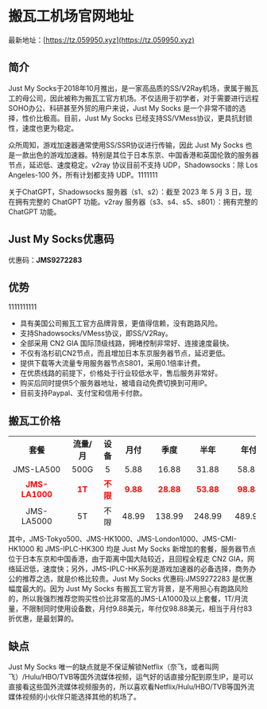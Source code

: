 # 搬瓦工机场官网地址

最新地址：[https://tz.059950.xyz](https://tz.059950.xyz)

## 简介

Just My Socks于2018年10月推出，是一家高品质的SS/V2Ray机场，隶属于搬瓦工的母公司，因此被称为搬瓦工官方机场。不仅适用于初学者，对于需要进行远程SOHO办公、科研甚至外贸的用户来说，Just My Socks 是一个非常不错的选择，性价比极高。目前，Just My Socks 已经支持SS/VMess协议，更具抗封锁性，速度也更为稳定。

众所周知，游戏加速器通常使用SS/SSR协议进行传输，因此 Just My Socks 也是一款出色的游戏加速器。特别是其位于日本东京、中国香港和英国伦敦的服务器节点，延迟低、速度稳定。v2ray 协议目前不支持 UDP，Shadowsocks：除 Los Angeles-100 外，所有计划都支持 UDP。1111111

关于ChatGPT，Shadowsocks 服务器（s1、s2）：截至 2023 年 5 月 3 日，现在拥有完整的 ChatGPT 功能。v2ray 服务器（s3、s4、s5、s801）：拥有完整的 ChatGPT 功能。

## Just My Socks优惠码

优惠码：**JMS9272283**

## 优势
1111111111
<ul>
<li>具有美国公司搬瓦工官方品牌背景，更值得信赖，没有跑路风险。</li>
<li>支持Shadowsocks/VMess协议，即SS/V2Ray。</li>
<li>全部采用 CN2 GIA 国际顶级线路，拥堵控制非常好、连接速度最快。</li>
<li>不仅有洛杉矶CN2节点，而且增加日本东京服务器节点，延迟更低。</li>
<li>提供下载等大流量专用服务器节点S801，采用0.1倍率计费。</li>
<li>在优质线路的前提下，价格处于行业较低水平，售后服务非常好。</li>
<li>购买后同时提供5个服务器地址，被墙自动免费切换到可用IP。</li>
<li>目前支持Paypal、支付宝和信用卡付款。</li>
</ul>

## 搬瓦工价格

<table style="border-collapse: collapse; width: 98.8387%; height: 180px;">
<tbody>
<tr style="height: 23px;">
<td style="text-align: center; width: 25.2535%;"><strong>套餐</strong></td>
<td style="text-align: center; width: 11.1562%;"><strong>流量/月</strong></td>
<td style="text-align: center; width: 6.79513%;"><strong>设备</strong></td>
<td style="text-align: center; width: 10.0406%;"><strong>月付</strong></td>
<td style="text-align: center; width: 10.0406%;"><strong>季度</strong></td>
<td style="text-align: center; width: 11.8661%;"><strong>半年</strong></td>
<td style="text-align: center; width: 11.7647%;"><strong>年付</strong></td>
</tr>
<tr style="height: 23px;">
<td style="text-align: center; width: 25.2535%;">JMS-LA500</td>
<td style="text-align: center; width: 11.1562%;">500G</td>
<td style="text-align: center; width: 6.79513%;">5</td>
<td style="text-align: center; width: 10.0406%;">5.88</td>
<td style="text-align: center; width: 10.0406%;">16.88</td>
<td style="text-align: center; width: 11.8661%;">31.88</td>
<td style="text-align: center; width: 11.7647%;">58.88</td>
</tr>
<tr style="height: 10px;">
<td style="text-align: center; width: 25.2535%;"><strong><span style="color: #ff0000;">JMS-LA1000</span></strong></td>
<td style="text-align: center; width: 11.1562%;"><strong><span style="color: #ff0000;">1T</span></strong></td>
<td style="text-align: center; width: 6.79513%;"><strong><span style="color: #ff0000;">不限</span></strong></td>
<td style="text-align: center; width: 10.0406%;"><strong><span style="color: #ff0000;">9.88</span></strong></td>
<td style="text-align: center; width: 10.0406%;"><strong><span style="color: #ff0000;">28.88</span></strong></td>
<td style="text-align: center; width: 11.8661%;"><strong><span style="color: #ff0000;">53.88</span></strong></td>
<td style="text-align: center; width: 11.7647%;"><strong><span style="color: #ff0000;">98.88</span></strong></td>
</tr>
<tr style="height: 16px;">
<td style="text-align: center; width: 25.2535%;">JMS-LA5000</td>
<td style="text-align: center; width: 11.1562%;">5T</td>
<td style="text-align: center; width: 6.79513%;">不限</td>
<td style="text-align: center; width: 10.0406%;">48.99</td>
<td style="text-align: center; width: 10.0406%;">138.99</td>
<td style="text-align: center; width: 11.8661%;">248.99</td>
<td style="text-align: center; width: 11.7647%;">489.99</td>
</tr>
<tr style="height: 27px;">
<td style="text-align: center; width: 25.2535%;">JMS-London500</td>
<td style="text-align: center; width: 11.1562%;">500G</td>
<td style="text-align: center; width: 6.79513%;">5</td>
<td style="text-align: center; width: 10.0406%;">6.8</td>
<td style="text-align: center; width: 10.0406%;">19.99</td>
<td style="text-align: center; width: 11.8661%;">37.99</td>
<td style="text-align: center; width: 11.7647%;">67.99</td>
</tr>
<tr style="height: 27px;">
<td style="text-align: center; width: 25.2535%;">JMS-London1000</td>
<td style="text-align: center; width: 11.1562%;">1000G</td>
<td style="text-align: center; width: 6.79513%;">不限</td>
<td style="text-align: center; width: 10.0406%;">11.29</td>
<td style="text-align: center; width: 10.0406%;">32.99</td>
<td style="text-align: center; width: 11.8661%;">61.99</td>
<td style="text-align: center; width: 11.7647%;">113.99</td>
</tr>
<tr>
<td style="text-align: center; width: 25.2535%;"><span class="">JMS-CMI-HK500</span></td>
<td style="text-align: center; width: 11.1562%;">500G</td>
<td style="text-align: center; width: 6.79513%;">5</td>
<td style="text-align: center; width: 10.0406%;">8.99</td>
<td style="text-align: center; width: 10.0406%;">18.99</td>
<td style="text-align: center; width: 11.8661%;">35.99</td>
<td style="text-align: center; width: 11.7647%;">68.99</td>
</tr>
<tr>
<td style="text-align: center; width: 25.2535%;"><span class="">JMS-CMI-HK1000</span></td>
<td style="text-align: center; width: 11.1562%;">1000G</td>
<td style="text-align: center; width: 6.79513%;">不限</td>
<td style="text-align: center; width: 10.0406%;">14.9</td>
<td style="text-align: center; width: 10.0406%;">31.58</td>
<td style="text-align: center; width: 11.8661%;">59.82</td>
<td style="text-align: center; width: 11.7647%;">113.99</td>
</tr>
<tr style="height: 27px;">
<td style="text-align: center; width: 25.2535%;"><strong><span style="color: #ff0000;">JMS-ToKyo100</span></strong></td>
<td style="text-align: center; width: 11.1562%;"><strong><span style="color: #ff0000;">100G</span></strong></td>
<td style="text-align: center; width: 6.79513%;"><strong><span style="color: #ff0000;">3</span></strong></td>
<td style="text-align: center; width: 10.0406%;"><strong><span style="color: #ff0000;">29.99</span></strong></td>
<td style="text-align: center; width: 10.0406%;"><strong><span style="color: #ff0000;">85.49</span></strong></td>
<td style="text-align: center; width: 11.8661%;"><strong><span style="color: #ff0000;">159.99</span></strong></td>
<td style="text-align: center; width: 11.7647%;"><strong><span style="color: #ff0000;">299.99</span></strong></td>
</tr>
<tr style="height: 27px;">
<td style="text-align: center; width: 25.2535%;">JMS-ToKyo500</td>
<td style="text-align: center; width: 11.1562%;">500G</td>
<td style="text-align: center; width: 6.79513%;">5</td>
<td style="text-align: center; width: 10.0406%;">135.99</td>
<td style="text-align: center; width: 10.0406%;">385.99</td>
<td style="text-align: center; width: 11.8661%;">719.99</td>
<td style="text-align: center; width: 11.7647%;">1349.99</td>
</tr>
<tr style="height: 27px;">
<td style="text-align: center; width: 25.2535%;"><span style="color: #ff0000;"><strong>JMS-HK100</strong></span></td>
<td style="text-align: center; width: 11.1562%;"><span style="color: #ff0000;"><strong>100G</strong></span></td>
<td style="text-align: center; width: 6.79513%;"><span style="color: #ff0000;"><strong>3</strong></span></td>
<td style="text-align: center; width: 10.0406%;"><span style="color: #ff0000;"><strong>34.99</strong></span></td>
<td style="text-align: center; width: 10.0406%;"><span style="color: #ff0000;"><strong>99.99</strong></span></td>
<td style="text-align: center; width: 11.8661%;"><span style="color: #ff0000;"><strong>179.99</strong></span></td>
<td style="text-align: center; width: 11.7647%;"><span style="color: #ff0000;"><strong>349.99</strong></span></td>
</tr>
<tr style="height: 27px;">
<td style="text-align: center; width: 25.2535%;">JMS-HK500</td>
<td style="text-align: center; width: 11.1562%;">500G</td>
<td style="text-align: center; width: 6.79513%;">5</td>
<td style="text-align: center; width: 10.0406%;">149.99</td>
<td style="text-align: center; width: 10.0406%;">439.99</td>
<td style="text-align: center; width: 11.8661%;">819.99</td>
<td style="text-align: center; width: 11.7647%;">1499.99</td>
</tr>
<tr style="height: 27px;">
<td style="text-align: center; width: 25.2535%;">JMS-HK1000</td>
<td style="text-align: center; width: 11.1562%;">1000G</td>
<td style="text-align: center; width: 6.79513%;">5</td>
<td style="text-align: center; width: 10.0406%;">279.99</td>
<td style="text-align: center; width: 10.0406%;">799.99</td>
<td style="text-align: center; width: 11.8661%;">1499.99</td>
<td style="text-align: center; width: 11.7647%;">2799.99</td>
</tr>
<tr>
<td style="text-align: center; width: 25.2535%;"><strong><span style="color: #ff0000;">JMS-IPLC-HK100</span></strong></td>
<td style="text-align: center; width: 11.1562%;"><strong><span style="color: #ff0000;">100G</span></strong></td>
<td style="text-align: center; width: 6.79513%;"><strong><span style="color: #ff0000;">3</span></strong></td>
<td style="text-align: center; width: 10.0406%;"><strong><span style="color: #ff0000;">21</span></strong></td>
<td style="text-align: center; width: 10.0406%;"><strong><span style="color: #ff0000;">59.00</span></strong></td>
<td style="text-align: center; width: 11.8661%;"><strong><span style="color: #ff0000;">109</span></strong></td>
<td style="text-align: center; width: 11.7647%;"><strong><span style="color: #ff0000;">199</span></strong></td>
</tr>
<tr>
<td style="text-align: center; width: 25.2535%;">JMS-IPLC-HK300</td>
<td style="text-align: center; width: 11.1562%;">300G</td>
<td style="text-align: center; width: 6.79513%;">3</td>
<td style="text-align: center; width: 10.0406%;">49</td>
<td style="text-align: center; width: 10.0406%;">139</td>
<td style="text-align: center; width: 11.8661%;">259</td>
<td style="text-align: center; width: 11.7647%;">489</td>
</tr>
</tbody>
</table>

其中，JMS-Tokyo500、JMS-HK1000、JMS-London1000、JMS-CMI-HK1000 和 JMS-IPLC-HK300 均是 Just My Socks 新增加的套餐，服务器节点位于日本东京和中国香港，由于距离中国大陆较近，且回程全程走 CN2 GIA，网络延迟低，速度快；另外，JMS-IPLC-HK系列是游戏加速器的必备选择，商务办公的推荐之选，就是价格比较贵。Just My Socks 优惠码:JMS9272283 是优惠幅度最大的。因为 Just My Socks 有搬瓦工官方背景，是不用担心有跑路风险的，所以我强烈推荐您购买性价比非常高的JMS-LA1000及以上套餐，1T/月流量，不限制同时使用设备数，月付9.88美元，年付仅98.88美元，相当于月付83折优惠，是最划算的。

## 缺点

Just My Socks 唯一的缺点就是不保证解锁Netflix（奈飞，或者叫网飞）/Hulu/HBO/TVB等国外流媒体视频，运气好的话直接分配到原生IP，是可以直接看这些国外流媒体视频服务的，所以喜欢看Netflix/Hulu/HBO/TVB等国外流媒体视频的小伙伴只能选择其他的机场了。
